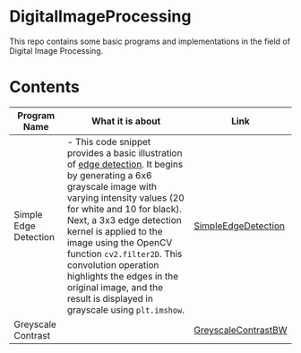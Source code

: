 # DigitalImageProcessing

This repo contains some basic programs and implementations in the field of Digital Image Processing.

# Contents

| Program Name          | What it is about | Link|
|-----------------------|-------------------|-----------|
| Simple Edge Detection | - This code snippet provides a basic illustration of [edge detection](https://en.wikipedia.org/wiki/Edge_detection). It begins by generating a 6x6 grayscale image with varying intensity values (20 for white and 10 for black). Next, a 3x3 edge detection kernel is applied to the image using the OpenCV function `cv2.filter2D`. This convolution operation highlights the edges in the original image, and the result is displayed in grayscale using `plt.imshow`.           | [SimpleEdgeDetection](https://github.com/Adrija-G/DigitalImageProcessing/blob/main/SimpleEdgeDetection.ipynb) |
| Greyscale Contrast || [GreyscaleContrastBW](https://github.com/Adrija-G/DigitalImageProcessing/blob/main/GreyscaleContrastBW.ipynb)
